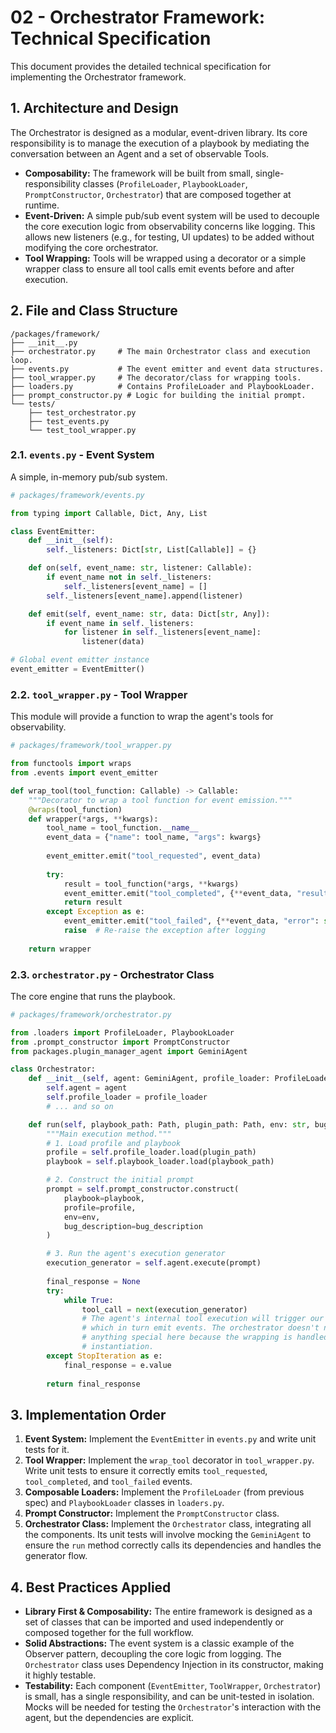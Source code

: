 # 02 - Orchestrator Framework: Technical Specification

This document provides the detailed technical specification for implementing the Orchestrator framework.

## 1. Architecture and Design

The Orchestrator is designed as a modular, event-driven library. Its core responsibility is to manage the execution of a playbook by mediating the conversation between an Agent and a set of observable Tools.

-   **Composability:** The framework will be built from small, single-responsibility classes (`ProfileLoader`, `PlaybookLoader`, `PromptConstructor`, `Orchestrator`) that are composed together at runtime.
-   **Event-Driven:** A simple pub/sub event system will be used to decouple the core execution logic from observability concerns like logging. This allows new listeners (e.g., for testing, UI updates) to be added without modifying the core orchestrator.
-   **Tool Wrapping:** Tools will be wrapped using a decorator or a simple wrapper class to ensure all tool calls emit events before and after execution.

## 2. File and Class Structure

```
/packages/framework/
├── __init__.py
├── orchestrator.py     # The main Orchestrator class and execution loop.
├── events.py           # The event emitter and event data structures.
├── tool_wrapper.py     # The decorator/class for wrapping tools.
├── loaders.py          # Contains ProfileLoader and PlaybookLoader.
├── prompt_constructor.py # Logic for building the initial prompt.
└── tests/
    ├── test_orchestrator.py
    ├── test_events.py
    └── test_tool_wrapper.py
```

### 2.1. `events.py` - Event System

A simple, in-memory pub/sub system.

```python
# packages/framework/events.py

from typing import Callable, Dict, Any, List

class EventEmitter:
    def __init__(self):
        self._listeners: Dict[str, List[Callable]] = {}

    def on(self, event_name: str, listener: Callable):
        if event_name not in self._listeners:
            self._listeners[event_name] = []
        self._listeners[event_name].append(listener)

    def emit(self, event_name: str, data: Dict[str, Any]):
        if event_name in self._listeners:
            for listener in self._listeners[event_name]:
                listener(data)

# Global event emitter instance
event_emitter = EventEmitter()
```

### 2.2. `tool_wrapper.py` - Tool Wrapper

This module will provide a function to wrap the agent's tools for observability.

```python
# packages/framework/tool_wrapper.py

from functools import wraps
from .events import event_emitter

def wrap_tool(tool_function: Callable) -> Callable:
    """Decorator to wrap a tool function for event emission."""
    @wraps(tool_function)
    def wrapper(*args, **kwargs):
        tool_name = tool_function.__name__
        event_data = {"name": tool_name, "args": kwargs}
        
        event_emitter.emit("tool_requested", event_data)
        
        try:
            result = tool_function(*args, **kwargs)
            event_emitter.emit("tool_completed", {**event_data, "result": result})
            return result
        except Exception as e:
            event_emitter.emit("tool_failed", {**event_data, "error": str(e)})
            raise  # Re-raise the exception after logging
            
    return wrapper
```

### 2.3. `orchestrator.py` - Orchestrator Class

The core engine that runs the playbook.

```python
# packages/framework/orchestrator.py

from .loaders import ProfileLoader, PlaybookLoader
from .prompt_constructor import PromptConstructor
from packages.plugin_manager_agent import GeminiAgent

class Orchestrator:
    def __init__(self, agent: GeminiAgent, profile_loader: ProfileLoader, playbook_loader: PlaybookLoader, prompt_constructor: PromptConstructor):
        self.agent = agent
        self.profile_loader = profile_loader
        # ... and so on

    def run(self, playbook_path: Path, plugin_path: Path, env: str, bug_description: str = ""):
        """Main execution method."""
        # 1. Load profile and playbook
        profile = self.profile_loader.load(plugin_path)
        playbook = self.playbook_loader.load(playbook_path)

        # 2. Construct the initial prompt
        prompt = self.prompt_constructor.construct(
            playbook=playbook,
            profile=profile,
            env=env,
            bug_description=bug_description
        )

        # 3. Run the agent's execution generator
        execution_generator = self.agent.execute(prompt)
        
        final_response = None
        try:
            while True:
                tool_call = next(execution_generator)
                # The agent's internal tool execution will trigger our wrapped tools,
                # which in turn emit events. The orchestrator doesn't need to do
                # anything special here because the wrapping is handled at agent
                # instantiation.
        except StopIteration as e:
            final_response = e.value
        
        return final_response
```

## 3. Implementation Order

1.  **Event System:** Implement the `EventEmitter` in `events.py` and write unit tests for it.
2.  **Tool Wrapper:** Implement the `wrap_tool` decorator in `tool_wrapper.py`. Write unit tests to ensure it correctly emits `tool_requested`, `tool_completed`, and `tool_failed` events.
3.  **Composable Loaders:** Implement the `ProfileLoader` (from previous spec) and `PlaybookLoader` classes in `loaders.py`.
4.  **Prompt Constructor:** Implement the `PromptConstructor` class.
5.  **Orchestrator Class:** Implement the `Orchestrator` class, integrating all the components. Its unit tests will involve mocking the `GeminiAgent` to ensure the `run` method correctly calls its dependencies and handles the generator flow.

## 4. Best Practices Applied

-   **Library First & Composability:** The entire framework is designed as a set of classes that can be imported and used independently or composed together for the full workflow.
-   **Solid Abstractions:** The event system is a classic example of the Observer pattern, decoupling the core logic from logging. The `Orchestrator` class uses Dependency Injection in its constructor, making it highly testable.
-   **Testability:** Each component (`EventEmitter`, `ToolWrapper`, `Orchestrator`) is small, has a single responsibility, and can be unit-tested in isolation. Mocks will be needed for testing the `Orchestrator`'s interaction with the agent, but the dependencies are explicit.
